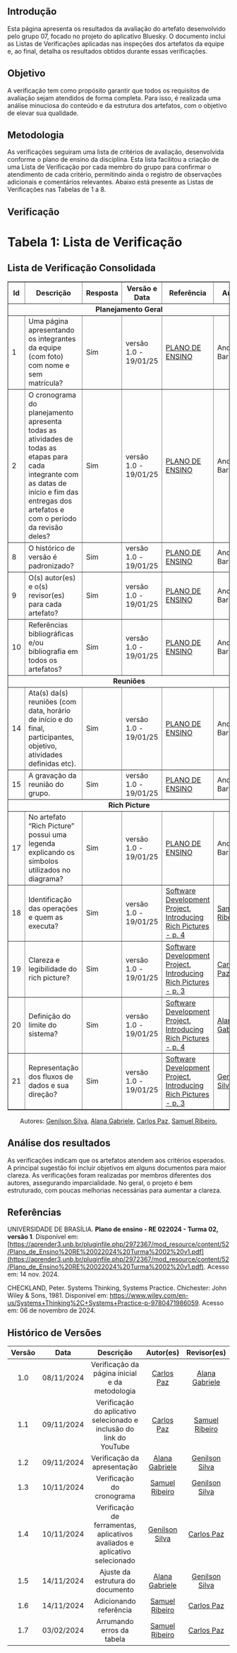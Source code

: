 ## Introdução

Esta página apresenta os resultados da avaliação do artefato desenvolvido pelo grupo 07, focado no projeto do aplicativo Bluesky. O documento inclui as Listas de Verificações aplicadas nas inspeções dos artefatos da equipe e, ao final, detalha os resultados obtidos durante essas verificações.

## Objetivo

A verificação tem como propósito garantir que todos os requisitos de avaliação sejam atendidos de forma completa. Para isso, é realizada uma análise minuciosa do conteúdo e da estrutura dos artefatos, com o objetivo de elevar sua qualidade.

## Metodologia

As verificações seguiram uma lista de critérios de avaliação, desenvolvida conforme o plano de ensino da disciplina. Esta lista facilitou a criação de uma Lista de Verificação por cada membro do grupo para confirmar o atendimento de cada critério, permitindo ainda o registro de observações adicionais e comentários relevantes. Abaixo está presente as Listas de Verificações nas Tabelas de 1 a 8.

## Verificação

# Tabela 1: Lista de Verificação

<h2>Lista de Verificação Consolidada</h2>

<table border="1">
    <tr>
        <th>Id</th>
        <th>Descrição</th>
        <th>Resposta</th>
        <th>Versão e Data</th>
        <th>Referência</th>
        <th>Autor</th>
    </tr>
    <tr>
        <td colspan="6" style="text-align: center; font-weight: bold;">Planejamento Geral</td>
    </tr>
    <tr>
        <td>1</td>
        <td>Uma página apresentando os integrantes da equipe (com foto) com nome e sem matrícula?</td>
        <td>Sim</td>
        <td>versão 1.0 - 19/01/25</td>
        <td><a href="./imagens/imgTabela/pe1.png">PLANO DE ENSINO</a></td>
        <td>André Barros</td>
    </tr>
    <tr>
        <td>2</td>
        <td>O cronograma do planejamento apresenta todas as atividades de todas as etapas para cada integrante com as datas de início e fim das entregas dos artefatos e com o período da revisão deles?</td>
        <td>Sim</td>
        <td>versão 1.0 - 19/01/25</td>
        <td><a href="./imagens/imgTabela/pe1.png">PLANO DE ENSINO</a></td>
        <td>André Barros</td>
    </tr>
    <tr>
        <td>8</td>
        <td>O histórico de versão é padronizado?</td>
        <td>Sim</td>
        <td>versão 1.0 - 19/01/25</td>
        <td><a href="./imagens/imgTabela/pe2.png">PLANO DE ENSINO</a></td>
        <td>André Barros</td>
    </tr>
    <tr>
        <td>9</td>
        <td>O(s) autor(es) e o(s) revisor(es) para cada artefato?</td>
        <td>Sim</td>
        <td>versão 1.0 - 19/01/25</td>
        <td><a href="./imagens/imgTabela/pe2.png">PLANO DE ENSINO</a></td>
        <td>André Barros</td>
    </tr>
    <tr>
        <td>10</td>
        <td>Referências bibliográficas e/ou bibliografia em todos os artefatos?</td>
        <td>Sim</td>
        <td>versão 1.0 - 19/01/25</td>
        <td><a href="./imagens/imgTabela/pe2.png">PLANO DE ENSINO</a></td>
        <td>André Barros</td>
    </tr>
    <tr>
        <td colspan="6" style="text-align: center; font-weight: bold;">Reuniões</td>
    </tr>
    <tr>
        <td>14</td>
        <td>Ata(s) da(s) reuniões (com data, horário de início e do final, participantes, objetivo, atividades definidas etc).</td>
        <td>Sim</td>
        <td>versão 1.0 - 19/01/25</td>
        <td><a href="./imagens/imgTabela/pe2.png">PLANO DE ENSINO</a></td>
        <td>André Barros</td>
    </tr>
    <tr>
        <td>15</td>
        <td>A gravação da reunião do grupo.</td>
        <td>Sim</td>
        <td>versão 1.0 - 19/01/25</td>
        <td><a href="./imagens/imgTabela/pe2.png">PLANO DE ENSINO</a></td>
        <td>André Barros</td>
    </tr>
    <tr>
        <td colspan="6" style="text-align: center; font-weight: bold;">Rich Picture</td>
    </tr>
    <tr>
        <td>17</td>
        <td>No artefato “Rich Picture” possui uma legenda explicando os símbolos utilizados no diagrama?</td>
        <td>Sim</td>
        <td>versão 1.0 - 19/01/25</td>
        <td><a href="./imagens/imgTabela/pe2.png">PLANO DE ENSINO</a></td>
        <td>André Barros</td>
    </tr>
    <tr>
        <td>18</td>
        <td>Identificação das operações e quem as executa?</td>
        <td>Sim</td>
        <td>versão 1.0 - 19/01/25</td>
        <td><a href="imagens/imgTabela/02.jpg">Software Development Project, Introducing Rich Pictures - p. 4</a></td>
        <td><a href="https://github.com/SamuelRicosta">Samuel Ribeiro</a></td>
    </tr>
    <tr>
        <td>19</td>
        <td>Clareza e legibilidade do rich picture?</td>
        <td>Sim</td>
        <td>versão 1.0 - 19/01/25</td>
        <td><a href="imagens/imgTabela/08.jpg">Software Development Project, Introducing Rich Pictures - p. 3</a></td>
        <td><a href="https://github.com/dudupaz">Carlos Paz</a></td>
    </tr>
    <tr>
        <td>20</td>
        <td>Definição do limite do sistema?</td>
        <td>Sim</td>
        <td>versão 1.0 - 19/01/25</td>
        <td><a href="imagens/imgTabela/05.jpg">Software Development Project, Introducing Rich Pictures - p. 4</a></td>
        <td><a href="https://github.com/alanagabriele">Alana Gabriele</a></td>
    </tr>
    <tr>
        <td>21</td>
        <td>Representação dos fluxos de dados e sua direção?</td>
        <td>Sim</td>
        <td>versão 1.0 - 19/01/25</td>
        <td><a href="imagens/imgTabela/04.jpg">Software Development Project, Introducing Rich Pictures - p. 3</a></td>
        <td><a href="https://github.com/GenilsonJrs">Genilson Silva</a></td>
    </tr>
</table>
<p style="text-align: center; font-size: 14px;">
    Autores: <a href="https://github.com/GenilsonJrs" target="_blank">Genilson Silva,</a> <a href="https://github.com/alanagabriele" target="_blank">Alana Gabriele,</a> <a href="https://github.com/dudupaz" target="_blank">Carlos Paz,</a> <a href="https://github.com/SamuelRicosta" target="_blank"> Samuel Ribeiro. </a>
</p>

## Análise dos resultados

As verificações indicam que os artefatos atendem aos critérios esperados. A principal sugestão foi incluir objetivos em alguns documentos para maior clareza. As verificações foram realizadas por membros diferentes dos autores, assegurando imparcialidade. No geral, o projeto é bem estruturado, com poucas melhorias necessárias para aumentar a clareza.

## Referências

UNIVERSIDADE DE BRASÍLIA. **Plano de ensino - RE 022024 - Turma 02, versão 1**. Disponível em: [https://aprender3.unb.br/pluginfile.php/2972367/mod_resource/content/52/Plano_de_Ensino%20RE%20022024%20Turma%2002%20v1.pdf](https://aprender3.unb.br/pluginfile.php/2972367/mod_resource/content/52/Plano_de_Ensino%20RE%20022024%20Turma%2002%20v1.pdf). Acesso em: 14 nov. 2024.

CHECKLAND, Peter. Systems Thinking, Systems Practice. Chichester: John Wiley & Sons, 1981. Disponível em: https://www.wiley.com/en-us/Systems+Thinking%2C+Systems+Practice-p-9780471986059. Acesso em: 06 de novembro de 2024.

## Histórico de Versões

| Versão |    Data    |                                 Descrição                                  |                     Autor(es)                      |                    Revisor(es)                     |
| :----: | :--------: | :------------------------------------------------------------------------: | :------------------------------------------------: | :------------------------------------------------: |
|  1.0   | 08/11/2024 |               Verificação da página inicial e da metodologia               |      [Carlos Paz](https://github.com/dudupaz)      | [Alana Gabriele](https://github.com/alanagabriele) |
|  1.1   | 09/11/2024 |    Verificação do aplicativo selecionado e inclusão do link do YouTube     |      [Carlos Paz](https://github.com/dudupaz)      | [Samuel Ribeiro](https://github.com/SamuelRicosta) |
|  1.2   | 09/11/2024 |                        Verificação da apresentação                         | [Alana Gabriele](https://github.com/alanagabriele) |  [Genilson Silva](https://github.com/GenilsonJrs)  |
|  1.3   | 10/11/2024 |                         Verificação do cronograma                          | [Samuel Ribeiro](https://github.com/SamuelRicosta) |  [Genilson Silva](https://github.com/GenilsonJrs)  |
|  1.4   | 10/11/2024 | Verificação de ferramentas, aplicativos avaliados e aplicativo selecionado |  [Genilson Silva](https://github.com/GenilsonJrs)  |      [Carlos Paz](https://github.com/dudupaz)      |
|  1.5   | 14/11/2024 |                      Ajuste da estrutura do documento                      | [Alana Gabriele](https://github.com/alanagabriele) |  [Genilson Silva](https://github.com/GenilsonJrs)  |
|  1.6   | 14/11/2024 |                           Adicionando referência                           | [Samuel Ribeiro](https://github.com/SamuelRicosta) |      [Carlos Paz](https://github.com/dudupaz)      |
|  1.7   | 03/02/2024 |                         Arrumando erros da tabela                          | [Samuel Ribeiro](https://github.com/SamuelRicosta) |      [Carlos Paz](https://github.com/dudupaz)      |
